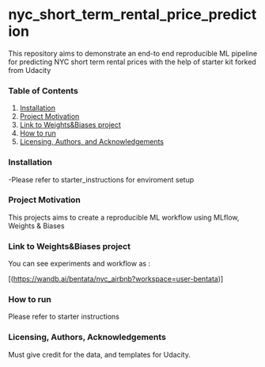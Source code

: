 # nyc_short_term_rental_price_prediction
This repository aims to demonstrate an end-to end reproducible ML pipeline for predicting NYC short term rental prices
with the help of starter kit forked from Udacity

### Table of Contents

1. [Installation](#installation)
2. [Project Motivation](#motivation)
3. [Link to Weights&Biases project](#files)
4. [How to run](#run)
5. [Licensing, Authors, and Acknowledgements](#licensing)

### Installation <a name="installation"></a>
-Please refer to starter_instructions for enviroment setup



### Project Motivation<a name="motivation"></a>
This projects aims to create a reproducible ML workflow using
MLflow, Weights & Biases


### Link to Weights&Biases project <a name="links"></a>

You can see experiments and workflow as :

 [(https://wandb.ai/bentata/nyc_airbnb?workspace=user-bentata)]

### How to run <a name="run"></a>

Please refer to starter instructions

 



### Licensing, Authors, Acknowledgements<a name="licensing"></a>

Must give credit  for the data, and templates for Udacity.
